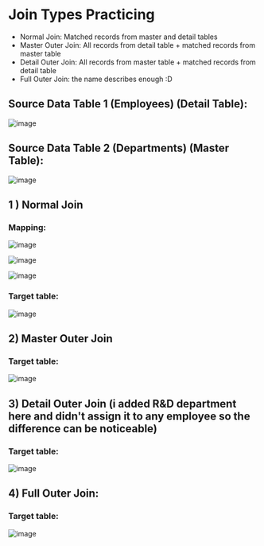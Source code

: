 
# Join Types Practicing
- Normal Join: Matched records from master and detail tables
- Master Outer Join: All records from detail table + matched records from master table
- Detail Outer Join: All records from master table + matched records from detail table
- Full Outer Join: the name describes enough :D

## Source Data Table 1 (Employees) (Detail Table):
![image](https://github.com/MohamedWageh09/ETL-Practicing/assets/120044385/9cf06e21-9985-4208-8aee-1bf27c67c84a)

## Source Data Table 2 (Departments) (Master Table):
![image](https://github.com/MohamedWageh09/ETL-Practicing/assets/120044385/a59d43c5-87fc-43f1-ad86-33f39f586a30)

## 1 ) Normal Join
### Mapping:
![image](https://github.com/MohamedWageh09/ETL-Practicing/assets/120044385/cb811889-981e-4862-8052-76210573261b)

![image](https://github.com/MohamedWageh09/ETL-Practicing/assets/120044385/6fe1134a-78c2-477c-84cb-9e099a90bf22)

![image](https://github.com/MohamedWageh09/ETL-Practicing/assets/120044385/51eb5eaf-15db-4f88-ad0e-1696227d36c8)

### Target table:
![image](https://github.com/MohamedWageh09/ETL-Practicing/assets/120044385/54e9f8dc-bfc0-4ee8-9cfd-7f6694739c55)


## 2) Master Outer Join
### Target table:
![image](https://github.com/MohamedWageh09/ETL-Practicing/assets/120044385/400b2f50-7b9d-47ad-abbb-48a2addd533f)

## 3) Detail Outer Join (i added R&D department here and didn't assign it to any employee so the difference can be noticeable)
### Target table:
![image](https://github.com/MohamedWageh09/ETL-Practicing/assets/120044385/2d4b577b-1386-4cc3-bd27-b1b12f834b10)


## 4) Full Outer Join:
### Target table:
![image](https://github.com/MohamedWageh09/ETL-Practicing/assets/120044385/d4a29313-60cc-4adf-9c95-f999b38ae854)

